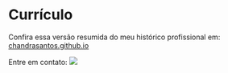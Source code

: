 # Currículo

Confira essa versão resumida do meu histórico profissional em: <a href="chandrasantos.github.io">chandrasantos.github.io</a>

Entre em contato:
<a href="https://www.linkedin.com/in/chandrasantos" target="_blank"><img src="https://img.shields.io/badge/-LinkedIn-%230077B5?style=for-the-badge&logo=linkedin&logoColor=white" target="_blank"></a>   

